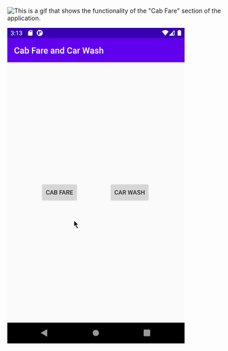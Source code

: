 ![This is a gif that shows the functionality of the "Cab Fare" section of the application.](/res/carwash.gif)


























![This is a gif that shows the functionality of the "Car Wash" section of the application. ](res/cabfare.gif)

